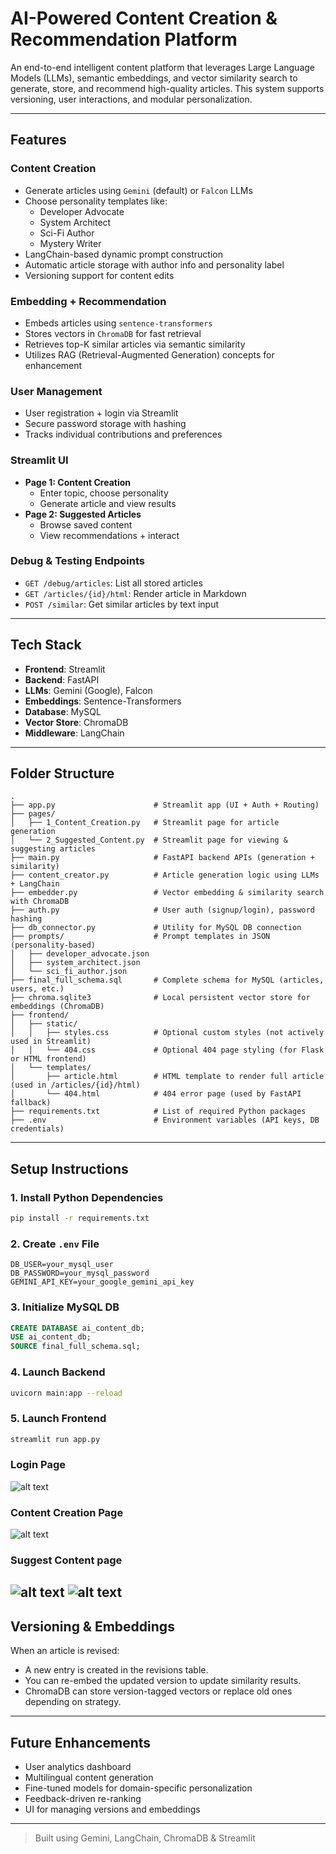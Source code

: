 # AI-Powered Content Creation & Recommendation Platform

An end-to-end intelligent content platform that leverages Large Language Models (LLMs), semantic embeddings, and vector similarity search to generate, store, and recommend high-quality articles. This system supports versioning, user interactions, and modular personalization.

---

##  Features

###  Content Creation
- Generate articles using `Gemini` (default) or `Falcon` LLMs
- Choose personality templates like:
  - Developer Advocate
  - System Architect
  - Sci-Fi Author
  - Mystery Writer
- LangChain-based dynamic prompt construction
- Automatic article storage with author info and personality label
- Versioning support for content edits

###  Embedding + Recommendation
- Embeds articles using `sentence-transformers`
- Stores vectors in `ChromaDB` for fast retrieval
- Retrieves top-K similar articles via semantic similarity
- Utilizes RAG (Retrieval-Augmented Generation) concepts for enhancement

###  User Management
- User registration + login via Streamlit
- Secure password storage with hashing
- Tracks individual contributions and preferences

###  Streamlit UI
- **Page 1: Content Creation**
  - Enter topic, choose personality
  - Generate article and view results
- **Page 2: Suggested Articles**
  - Browse saved content
  - View recommendations + interact

###  Debug & Testing Endpoints
- `GET /debug/articles`: List all stored articles
- `GET /articles/{id}/html`: Render article in Markdown
- `POST /similar`: Get similar articles by text input

---

##  Tech Stack
- **Frontend**: Streamlit
- **Backend**: FastAPI
- **LLMs**: Gemini (Google), Falcon
- **Embeddings**: Sentence-Transformers
- **Database**: MySQL
- **Vector Store**: ChromaDB
- **Middleware**: LangChain

---

##  Folder Structure
```
.
├── app.py                      # Streamlit app (UI + Auth + Routing)
├── pages/
│   ├── 1_Content_Creation.py   # Streamlit page for article generation
│   └── 2_Suggested_Content.py  # Streamlit page for viewing & suggesting articles
├── main.py                     # FastAPI backend APIs (generation + similarity)
├── content_creator.py          # Article generation logic using LLMs + LangChain
├── embedder.py                 # Vector embedding & similarity search with ChromaDB
├── auth.py                     # User auth (signup/login), password hashing
├── db_connector.py             # Utility for MySQL DB connection
├── prompts/                    # Prompt templates in JSON (personality-based)
│   ├── developer_advocate.json
│   ├── system_architect.json
│   └── sci_fi_author.json
├── final_full_schema.sql       # Complete schema for MySQL (articles, users, etc.)
├── chroma.sqlite3              # Local persistent vector store for embeddings (ChromaDB)
├── frontend/
│   ├── static/
│   │   ├── styles.css          # Optional custom styles (not actively used in Streamlit)
│   │   └── 404.css             # Optional 404 page styling (for Flask or HTML frontend)
│   └── templates/
│       ├── article.html        # HTML template to render full article (used in /articles/{id}/html)
│       └── 404.html            # 404 error page (used by FastAPI fallback)
├── requirements.txt            # List of required Python packages
├── .env                        # Environment variables (API keys, DB credentials)
```

---

##  Setup Instructions

### 1. Install Python Dependencies
```bash
pip install -r requirements.txt
```

### 2. Create `.env` File
```env
DB_USER=your_mysql_user
DB_PASSWORD=your_mysql_password
GEMINI_API_KEY=your_google_gemini_api_key
```

### 3. Initialize MySQL DB
```sql
CREATE DATABASE ai_content_db;
USE ai_content_db;
SOURCE final_full_schema.sql;
```

### 4. Launch Backend
```bash
uvicorn main:app --reload
```

### 5. Launch Frontend
```bash
streamlit run app.py
```

### Login Page

![alt text](<Screenshot 2025-04-26 112425.png>)


### Content Creation Page
![alt text](<Screenshot 2025-04-26 112605.png>)

### Suggest Content page
![alt text](<Screenshot 2025-04-26 112652.png>)
![alt text](<Screenshot 2025-04-26 112704.png>)
---

##  Versioning & Embeddings
When an article is revised:
- A new entry is created in the revisions table.
- You can re-embed the updated version to update similarity results.
- ChromaDB can store version-tagged vectors or replace old ones depending on strategy.

---

##  Future Enhancements
- User analytics dashboard
- Multilingual content generation
- Fine-tuned models for domain-specific personalization
- Feedback-driven re-ranking
- UI for managing versions and embeddings

---

>  Built using Gemini, LangChain, ChromaDB & Streamlit

